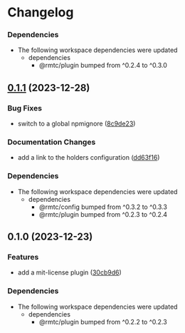 # Changelog

### Dependencies

* The following workspace dependencies were updated
  * dependencies
    * @rmtc/plugin bumped from ^0.2.4 to ^0.3.0

## [0.1.1](https://github.com/rowanmanning/toolchain/compare/plugin-mit-license-v0.1.0...plugin-mit-license-v0.1.1) (2023-12-28)


### Bug Fixes

* switch to a global npmignore ([8c9de23](https://github.com/rowanmanning/toolchain/commit/8c9de2325e0783d1471cbd0f17a684d5eb301246))


### Documentation Changes

* add a link to the holders configuration ([dd63f16](https://github.com/rowanmanning/toolchain/commit/dd63f16ca9eecf5ddbbb18f617dd16164b09a266))


### Dependencies

* The following workspace dependencies were updated
  * dependencies
    * @rmtc/config bumped from ^0.3.2 to ^0.3.3
    * @rmtc/plugin bumped from ^0.2.3 to ^0.2.4

## 0.1.0 (2023-12-23)


### Features

* add a mit-license plugin ([30cb9d6](https://github.com/rowanmanning/toolchain/commit/30cb9d6788caba6aa7a1a44ba40173e4f0b56a67))


### Dependencies

* The following workspace dependencies were updated
  * dependencies
    * @rmtc/plugin bumped from ^0.2.2 to ^0.2.3
